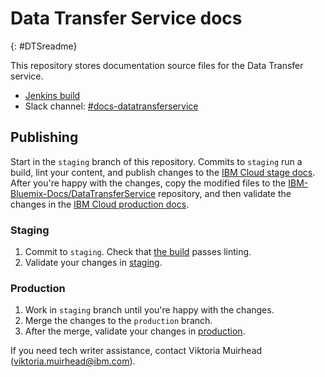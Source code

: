 # Data Transfer Service docs
{: #DTSreadme}

This repository stores documentation source files for the Data Transfer service.

- [Jenkins build](https://wcp-docs-team-jenkins.swg-devops.com/job/build/job/cloud-docs/job/DataTransferService/)
- Slack channel: [#docs-datatransferservice](https://ibm-cloudplatform.slack.com/archives/C03G7EXLTU1)

## Publishing

Start in the `staging` branch of this repository. Commits to `staging` run a build, lint your content, and publish changes to the [IBM Cloud stage docs](https://test.cloud.ibm.com/docs/infrastructure/DataTransferService). After you're happy with the changes, copy the modified files to the [IBM-Bluemix-Docs/DataTransferService](https://github.com/IBM-Bluemix-Docs/DataTransferService) repository, and then validate the changes in the [IBM Cloud production docs](https://cloud.ibm.com/docs/infrastructure/DataTransferService).

### Staging

1. Commit to `staging`. Check that [the build](https://wcp-docs-team-jenkins.swg-devops.com/job/build/job/cloud-docs/job/DataTransferService/) passes linting.
2. Validate your changes in [staging](https://test.cloud.ibm.com/docs/DataTransferService).

### Production

1. Work in `staging` branch until you're happy with the changes.
2. Merge the changes to the `production` branch.
3. After the merge, validate your changes in [production](https://cloud.ibm.com/docs/DataTransferService).

If you need tech writer assistance, contact Viktoria Muirhead (viktoria.muirhead@ibm.com).

